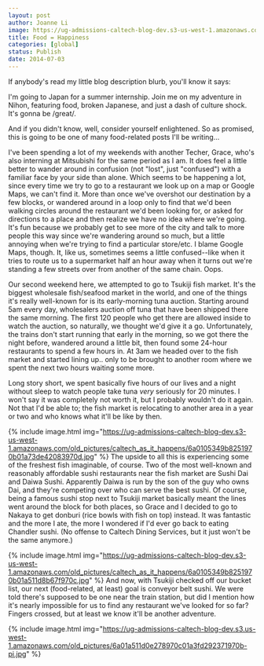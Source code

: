 ```yaml
---
layout: post
author: Joanne Li
image: https://ug-admissions-caltech-blog-dev.s3-us-west-1.amazonaws.com/old_pictures/caltech_as_it_happens/6a0105349b8251970b01a511d8b73d970c.jpg
title: Food = Happiness
categories: [global]
status: Publish
date: 2014-07-03
---
```


If anybody's read my little blog description blurb, you'll know it says:

I'm going to Japan for a summer internship. Join me on my adventure in Nihon, featuring food, broken Japanese, and just a dash of culture shock. It's gonna be /great/.


And if you didn't know, well, consider yourself enlightened. So as promised, this is going to be one of many food-related posts I'll be writing...

I've been spending a lot of my weekends with another Techer, Grace, who's also interning at Mitsubishi for the same period as I am. It does feel a little better to wander around in confusion (not "lost", just "confused") with a familiar face by your side than alone. Which seems to be happening a lot, since every time we try to go to a restaurant we look up on a map or Google Maps, we can't find it. More than once we've overshot our destination by a few blocks, or wandered around in a loop only to find that we'd been walking circles around the restaurant we'd been looking for, or asked for directions to a place and then realize we have no idea where we're going. It's fun because we probably get to see more of the city and talk to more people this way since we're wandering around so much, but a little annoying when we're trying to find a particular store/etc. I blame Google Maps, though. It, like us, sometimes seems a little confused--like when it tries to route us to a supermarket half an hour away when it turns out we're standing a few streets over from another of the same chain. Oops.

Our second weekend here, we attempted to go to Tsukiji fish market. It's the biggest wholesale fish/seafood market in the world, and one of the things it's really well-known for is its early-morning tuna auction. Starting around 5am every day, wholesalers auction off tuna that have been shipped there the same morning. The first 120 people who get there are allowed inside to watch the auction, so naturally, we thought we'd give it a go. Unfortunately, the trains don't start running that early in the morning, so we got there the night before, wandered around a little bit, then found some 24-hour restaurants to spend a few hours in. At 3am we headed over to the fish market and started lining up.. only to be brought to another room where we spent the next two hours waiting some more.

Long story short, we spent basically five hours of our lives and a night without sleep to watch people take tuna *very* seriously for 20 minutes. I won't say it was completely not worth it, but I probably wouldn't do it again. Not that I'd be able to; the fish market is relocating to another area in a year or two and who knows what it'll be like by then.


{% include image.html img="https://ug-admissions-caltech-blog-dev.s3-us-west-1.amazonaws.com/old_pictures/caltech_as_it_happens/6a0105349b8251970b01a73de42083970d.jpg" %}
The upside to all this is experiencing some of the freshest fish imaginable, of course. Two of the most well-known and reasonably affordable sushi restaurants near the fish market are Sushi Dai and Daiwa Sushi. Apparently Daiwa is run by the son of the guy who owns Dai, and they're competing over who can serve the best sushi. Of course, being a famous sushi stop next to Tsukiji market basically meant the lines went around the block for both places, so Grace and I decided to go to Nakaya to get donburi (rice bowls with fish on top) instead. It was fantastic and the more I ate, the more I wondered if I'd ever go back to eating Chandler sushi. (No offense to Caltech Dining Services, but it just won't be the same anymore.)


{% include image.html img="https://ug-admissions-caltech-blog-dev.s3-us-west-1.amazonaws.com/old_pictures/caltech_as_it_happens/6a0105349b8251970b01a511d8b67f970c.jpg" %}
And now, with Tsukiji checked off our bucket list, our next (food-related, at least) goal is conveyor belt sushi. We were told there's supposed to be one near the train station, but did I mention how it's nearly impossible for us to find any restaurant we've looked for so far? Fingers crossed, but at least we know it'll be another adventure.


{% include image.html img="https://ug-admissions-caltech-blog-dev.s3.us-west-1.amazonaws.com/old_pictures/6a01a511d0e278970c01a3fd292371970b-pi.jpg" %}
